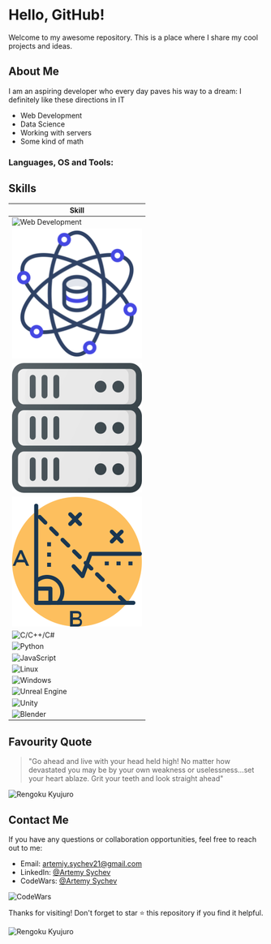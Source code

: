 # Hello, GitHub!

Welcome to my awesome repository. This is a place where I share my cool projects and ideas.

## About Me

I am an aspiring developer who every day paves his way to a dream:
I definitely like these directions in IT

- Web Development
- Data Science
- Working with servers
- Some kind of math

### Languages, OS and Tools:

## Skills

| Skill               |
|---------------------|
| ![Web Development](web_dev_icon.png)   | 
| ![Data Science](data_science.png) |
| ![Server Administration](servers.png) |
| ![Math](math.png)               |
| ![C/C++/C#](ccppcsharp_icon.png)     |
| ![Python](https://cdn3.iconfinder.com/data/icons/logos-and-brands-adobe/512/267_Python-512.png)
| ![JavaScript](javascript_icon.png)   |
| ![Linux](linux_icon.png)             |
| ![Windows](windows_icon.png)         |
| ![Unreal Engine](unreal_icon.png)   |
| ![Unity](unity_icon.png)             |
| ![Blender](blender_icon.png)         |


## Favourity Quote

> "Go ahead and live with your head held high! No matter how devastated you may be by your own weakness or uselessness…set your heart ablaze. Grit your teeth and look straight ahead"


![Rengoku Kyujuro](https://media.tenor.com/ButPqvDjPgAAAAAd/rengoku-9th-form.gif)

## Contact Me

If you have any questions or collaboration opportunities, feel free to reach out to me:

- Email: artemiy.sychev21@gmail.com
- LinkedIn: [@Artemy Sychev](https://www.linkedin.com/in/artemy-sychev-803465207/)
- CodeWars: [@Artemy Sychev](https://www.codewars.com/users/Artemy%20Sychev)

![CodeWars](https://www.codewars.com/users/Artemy%20Sychev/badges/large)

Thanks for visiting! Don't forget to star ⭐ this repository if you find it helpful.

![Rengoku Kyujuro](https://media.tenor.com/LLEDRF5f4TMAAAAC/rengoku-vs-akaza.gif)
